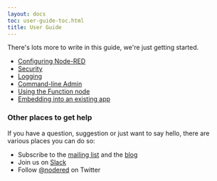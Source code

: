 ```yaml
---
layout: docs
toc: user-guide-toc.html
title: User Guide
---
```


There's lots more to write in this guide, we're just getting started.


- [Configuring Node-RED](/docs/configuration)
- [Security](/docs/security)
- [Logging](/docs/user-guide/logging)
- [Command-line Admin](/docs/node-red-admin)
- [Using the Function node](/docs/writing-functions)
- [Embedding into an existing app](/docs/embedding)


### Other places to get help

If you have a question, suggestion or just want to say hello, there are various
places you can do so:

 - Subscribe to the [mailing list](https://groups.google.com/forum/#!forum/node-red)
   and the [blog](http://blog.nodered.org)
 - Join us on [Slack](http://nodered.org/slack/)
 - Follow [@nodered](http://twitter.com/nodered) on Twitter
